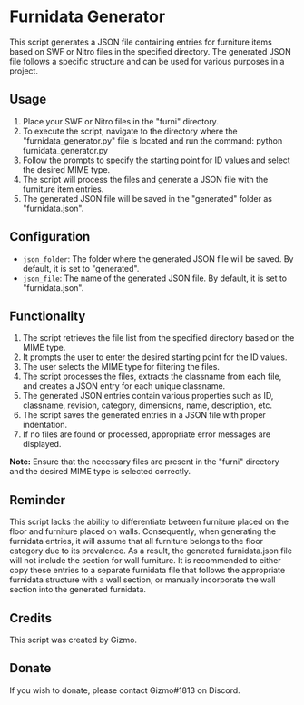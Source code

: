 # Furnidata Generator

This script generates a JSON file containing entries for furniture items based on SWF or Nitro files in the specified directory. The generated JSON file follows a specific structure and can be used for various purposes in a project.

## Usage

1. Place your SWF or Nitro files in the "furni" directory.
2. To execute the script, navigate to the directory where the "furnidata_generator.py" file is located and run the command: python furnidata_generator.py
3. Follow the prompts to specify the starting point for ID values and select the desired MIME type.
4. The script will process the files and generate a JSON file with the furniture item entries.
5. The generated JSON file will be saved in the "generated" folder as "furnidata.json".

## Configuration

- `json_folder`: The folder where the generated JSON file will be saved. By default, it is set to "generated".
- `json_file`: The name of the generated JSON file. By default, it is set to "furnidata.json".

## Functionality

1. The script retrieves the file list from the specified directory based on the MIME type.
2. It prompts the user to enter the desired starting point for the ID values.
3. The user selects the MIME type for filtering the files.
4. The script processes the files, extracts the classname from each file, and creates a JSON entry for each unique classname.
5. The generated JSON entries contain various properties such as ID, classname, revision, category, dimensions, name, description, etc.
6. The script saves the generated entries in a JSON file with proper indentation.
7. If no files are found or processed, appropriate error messages are displayed.

**Note:** Ensure that the necessary files are present in the "furni" directory and the desired MIME type is selected correctly.

## Reminder
This script lacks the ability to differentiate between furniture placed on the floor and furniture placed on walls. Consequently, when generating the furnidata entries, it will assume that all furniture belongs to the floor category due to its prevalence. As a result, the generated furnidata.json file will not include the section for wall furniture. It is recommended to either copy these entries to a separate furnidata file that follows the appropriate furnidata structure with a wall section, or manually incorporate the wall section into the generated furnidata.

## Credits

This script was created by Gizmo.

## Donate

If you wish to donate, please contact Gizmo#1813 on Discord.
